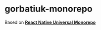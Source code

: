 # gorbatiuk-monorepo

 Based on __[React Native Universal Monorepo](https://github.com/mmazzarolo/react-native-universal-monorepo)__